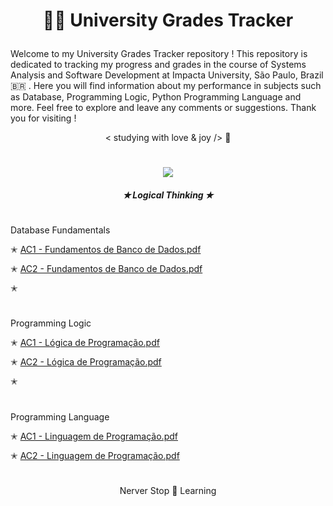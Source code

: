 # <p align="center"> 👩‍🎓 University Grades Tracker </p> 

Welcome to my University Grades Tracker repository ! This repository is dedicated to tracking my progress and grades in the course of Systems Analysis and Software Development at Impacta University, São Paulo, Brazil 🇧🇷 . Here you will find information about my performance in subjects such as Database, Programming Logic, Python Programming Language and more.
Feel free to explore and leave any comments or suggestions. 
Thank you for visiting ! 


<p align="center"> < studying with love & joy /> 🧡 

#

<p align="center">
 <img src="https://github.com/FabianaCampanari/University-Grades-Tracker/assets/113218619/33c27e16-b609-45cd-a7b0-953442a957a9" </p>

  ##### <p align="center">  ✭ Logical Thinking  ✭  </p>
 
#

 Database Fundamentals  

✭ [AC1 - Fundamentos de Banco de Dados.pdf](https://github.com/FabianaCampanari/University-Grades-Tracker/files/11571412/AC1.-.Fundamentos.de.Banco.de.Dados.pdf)

✭ [AC2 - Fundamentos de Banco de Dados.pdf](https://github.com/FabianaCampanari/University-Grades-Tracker/files/11571418/AC2.-.Fundamentos.de.Banco.de.Dados.pdf)

✭ 


#

Programming Logic

✭ [AC1 - Lógica de Programação.pdf](https://github.com/FabianaCampanari/University-Grades-Tracker/files/11571387/AC1.-.Logica.de.Programacao.pdf)

✭ [AC2 - Lógica de Programação.pdf](https://github.com/FabianaCampanari/University-Grades-Tracker/files/11571401/AC2.-.Logica.de.Programacao.pdf)

✭ 


#

Programming Language

✭ [AC1 - Linguagem de Programação.pdf](https://github.com/FabianaCampanari/University-Grades-Tracker/files/11571350/AC1.-.Linguagem.de.Programacao.pdf)


✭ [AC2 - Linguagem de Programação.pdf](https://github.com/FabianaCampanari/University-Grades-Tracker/files/11571353/AC2.-.Linguagem.de.Programacao.pdf)
 
 #
 
 <p align="center"> Nerver Stop 🚀 Learning </p>





